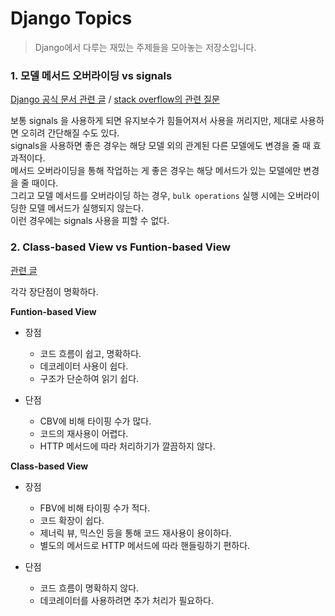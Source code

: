 # Django Topics

> Django에서 다루는 재밌는 주제들을 모아놓는 저장소입니다.


### 1. 모델 메서드 오버라이딩 vs signals

[Django 공식 문서 관련 글](https://docs.djangoproject.com/en/dev/topics/db/models/#overriding-predefined-model-methods) / [stack overflow의 관련 질문](https://stackoverflow.com/questions/170337/django-signals-vs-overriding-save-method)

보통 signals 을 사용하게 되면 유지보수가 힘들어져서 사용을 꺼리지만, 제대로 사용하면 오히려 간단해질 수도 있다.<br/>
signals을 사용하면 좋은 경우는 해당 모델 외의 관계된 다른 모델에도 변경을 줄 때 효과적이다.<br/>
메서드 오버라이딩을 통해 작업하는 게 좋은 경우는 해당 메서드가 있는 모델에만 변경을 줄 때이다.<br/>
그리고 모델 메서드를 오버라이딩 하는 경우, `bulk operations` 실행 시에는 오버라이딩한 모델 메서드가 실행되지 않는다.<br/>
이런 경우에는 signals 사용을 피할 수 없다.


### 2. Class-based View vs Funtion-based View

[관련 글](https://simpleisbetterthancomplex.com/article/2017/03/21/class-based-views-vs-function-based-views.html)

각각 장단점이 명확하다.

**Funtion-based View**

- 장점
    - 코드 흐름이 쉽고, 명확하다.
    - 데코레이터 사용이 쉽다.
    - 구조가 단순하여 읽기 쉽다.

- 단점
    - CBV에 비해 타이핑 수가 많다.
    - 코드의 재사용이 어렵다.
    - HTTP 메서드에 따라 처리하기가 깔끔하지 않다.


**Class-based View**

- 장점
    - FBV에 비해 타이핑 수가 적다.
    - 코드 확장이 쉽다.
    - 제너릭 뷰, 믹스인 등을 통해 코드 재사용이 용이하다.
    - 별도의 메서드로 HTTP 메서드에 따라 핸들링하기 편하다.

- 단점
    - 코드 흐름이 명확하지 않다.
    - 데코레이터를 사용하려면 추가 처리가 필요하다.
